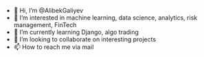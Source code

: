 - 👋 Hi, I’m @AlibekGaliyev
- 👀 I’m interested in machine learning, data science, analytics, risk management, FinTech
- 🌱 I’m currently learning Django, algo trading
- 💞️ I’m looking to collaborate on interesting projects
- 📫 How to reach me via mail

<!---
AlibekGaliyev/AlibekGaliyev is a ✨ special ✨ repository because its `README.md` (this file) appears on your GitHub profile.
You can click the Preview link to take a look at your changes.
--->
